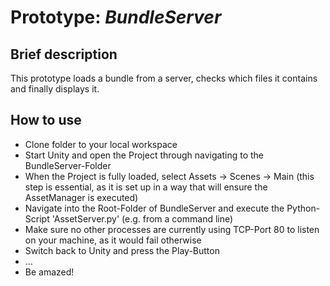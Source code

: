# Prototype: *BundleServer*
## Brief description
This prototype loads a bundle from a server, checks which files it contains and finally displays it.

## How to use
* Clone folder to your local workspace
* Start Unity and open the Project through navigating to the BundleServer-Folder
* When the Project is fully loaded, select Assets -> Scenes -> Main (this step is essential, as it is set up in a way that will ensure the AssetManager is executed)
* Navigate into the Root-Folder of BundleServer and execute the Python-Script 'AssetServer.py' (e.g. from a command line)
* Make sure no other processes are currently using TCP-Port 80 to listen on your machine, as it would fail otherwise
* Switch back to Unity and press the Play-Button
* ...
* Be amazed!

